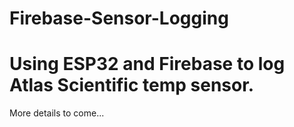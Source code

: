 # Firebase-Sensor-Logging

# Using ESP32 and Firebase to log Atlas Scientific temp sensor.
More details to come...
